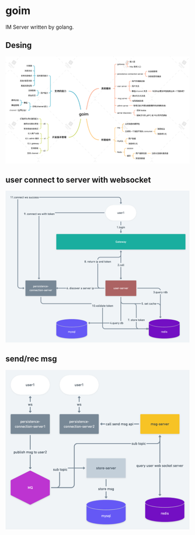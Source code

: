 # goim

IM Server written by golang.

## Desing

![desing](./static/goim.png)

## user connect to server with websocket

![ws](./static/conn_ws.png)

## send/rec msg

![msg](./static/send_rec_msg.png)
